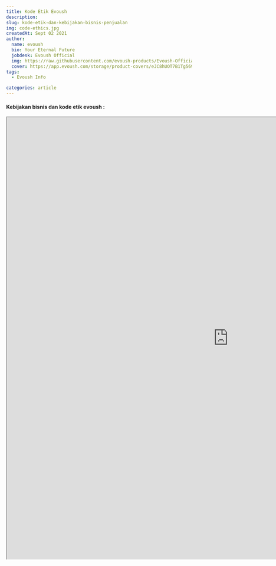 ```yaml
---
title: Kode Etik Evoush
description: 
slug: kode-etik-dan-kebijakan-bisnis-penjualan
img: code-ethics.jpg
createdAt: Sept 02 2021
author:
  name: evoush
  bio: Your Eternal Future
  jobdesk: Evoush Official
  img: https://raw.githubusercontent.com/evoush-products/Evoush-Official-Website/master/static/icon_128.png
  cover: https://app.evoush.com/storage/product-covers/eJC8hUOT7B1Tg56943hWhsI9KMH8k7CdRe2OFDbo.jpg
tags:
  - Evoush Info

categories: article
---  
```


#### Kebijakan bisnis dan kode etik evoush :  

<div class="embed-responsive embed-responsive-4by3">
    <iframe src="https://drive.google.com/file/d/1NiwGRpVuzSrUWKFXWF_QaxiGiGs1MIwl/preview" width="1200" height="1200" allow="autoplay"></iframe>
</div>

